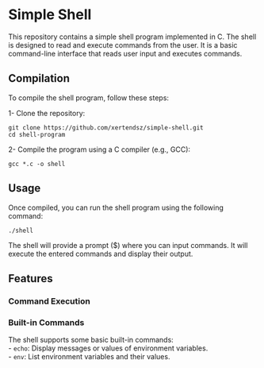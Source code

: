 # Simple Shell
This repository contains a simple shell program implemented in C. The shell is designed to read and execute commands from the user. It is a basic command-line interface that reads user input and executes commands.

## Compilation

To compile the shell program, follow these steps:

1- Clone the repository:
```
git clone https://github.com/xertendsz/simple-shell.git
cd shell-program
```

2- Compile the program using a C compiler (e.g., GCC):
```
gcc *.c -o shell
```
## Usage

Once compiled, you can run the shell program using the following command:
```
./shell
```
The shell will provide a prompt ($) where you can input commands. It will execute the entered commands and display their output.
## Features
### Command Execution
### Built-in Commands
The shell supports some basic built-in commands:<br>
    - `echo`: Display messages or values of environment variables.<br>
    - `env`: List environment variables and their values.
